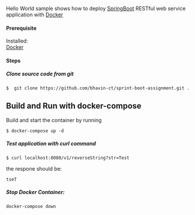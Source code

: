Hello World sample shows how to deploy [SpringBoot](http://projects.spring.io/spring-boot/) RESTful web service application with [Docker](https://www.docker.com/)

#### Prerequisite

Installed:   
[Docker](https://www.docker.com/)  

#### Steps

##### Clone source code from git
```
$  git clone https://github.com/bhavin-ct/sprint-boot-assignment.git .
```

## Build and Run with docker-compose

Build and start the container by running

```
$ docker-compose up -d 
```

##### Test application with ***curl*** command

```
$ curl localhost:8080/v1/reverseString?str=Test
```

the respone should be:
```
tseT
```

##### Stop Docker Container:
```
docker-compose down
```
